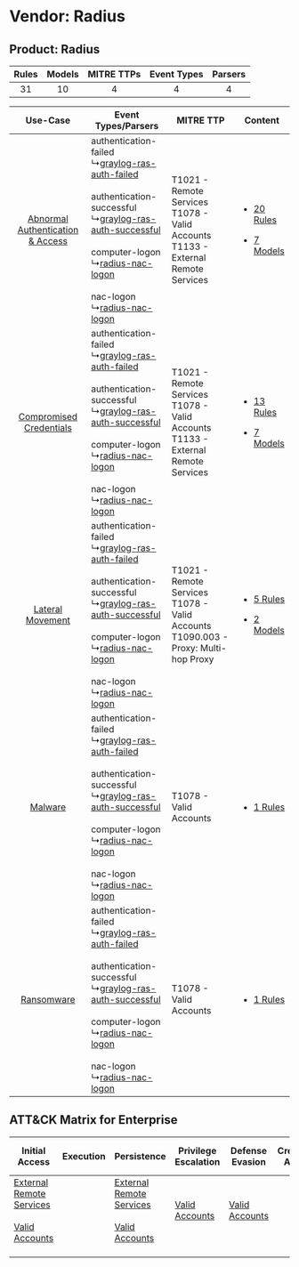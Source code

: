 Vendor: Radius
==============
Product: Radius
---------------
| Rules | Models | MITRE TTPs | Event Types | Parsers |
|:-----:|:------:|:----------:|:-----------:|:-------:|
|  31   |   10   |     4      |      4      |    4    |

|    Use-Case    | Event Types/Parsers    | MITRE TTP    | Content    |
|:----:| ---- | ---- | ---- |
| [Abnormal Authentication & Access](../../../UseCases/uc_abnormal_authentication_&_access.md) |  authentication-failed<br> ↳[graylog-ras-auth-failed](Ps/pC_graylograsauthfailed.md)<br><br> authentication-successful<br> ↳[graylog-ras-auth-successful](Ps/pC_graylograsauthsuccessful.md)<br><br> computer-logon<br> ↳[radius-nac-logon](Ps/pC_radiusnaclogon.md)<br><br> nac-logon<br> ↳[radius-nac-logon](Ps/pC_radiusnaclogon.md)<br> | T1021 - Remote Services<br>T1078 - Valid Accounts<br>T1133 - External Remote Services<br>   | [<ul><li>20 Rules</li></ul><ul><li>7 Models</li></ul>](RM/r_m_radius_radius_Abnormal_Authentication_&_Access.md) |
|          [Compromised Credentials](../../../UseCases/uc_compromised_credentials.md)          |  authentication-failed<br> ↳[graylog-ras-auth-failed](Ps/pC_graylograsauthfailed.md)<br><br> authentication-successful<br> ↳[graylog-ras-auth-successful](Ps/pC_graylograsauthsuccessful.md)<br><br> computer-logon<br> ↳[radius-nac-logon](Ps/pC_radiusnaclogon.md)<br><br> nac-logon<br> ↳[radius-nac-logon](Ps/pC_radiusnaclogon.md)<br> | T1021 - Remote Services<br>T1078 - Valid Accounts<br>T1133 - External Remote Services<br>   | [<ul><li>13 Rules</li></ul><ul><li>7 Models</li></ul>](RM/r_m_radius_radius_Compromised_Credentials.md)          |
|    [Lateral Movement](../../../UseCases/uc_lateral_movement.md)    |  authentication-failed<br> ↳[graylog-ras-auth-failed](Ps/pC_graylograsauthfailed.md)<br><br> authentication-successful<br> ↳[graylog-ras-auth-successful](Ps/pC_graylograsauthsuccessful.md)<br><br> computer-logon<br> ↳[radius-nac-logon](Ps/pC_radiusnaclogon.md)<br><br> nac-logon<br> ↳[radius-nac-logon](Ps/pC_radiusnaclogon.md)<br> | T1021 - Remote Services<br>T1078 - Valid Accounts<br>T1090.003 - Proxy: Multi-hop Proxy<br> | [<ul><li>5 Rules</li></ul><ul><li>2 Models</li></ul>](RM/r_m_radius_radius_Lateral_Movement.md)    |
|    [Malware](../../../UseCases/uc_malware.md)    |  authentication-failed<br> ↳[graylog-ras-auth-failed](Ps/pC_graylograsauthfailed.md)<br><br> authentication-successful<br> ↳[graylog-ras-auth-successful](Ps/pC_graylograsauthsuccessful.md)<br><br> computer-logon<br> ↳[radius-nac-logon](Ps/pC_radiusnaclogon.md)<br><br> nac-logon<br> ↳[radius-nac-logon](Ps/pC_radiusnaclogon.md)<br> | T1078 - Valid Accounts<br>    | [<ul><li>1 Rules</li></ul>](RM/r_m_radius_radius_Malware.md)    |
|    [Ransomware](../../../UseCases/uc_ransomware.md)    |  authentication-failed<br> ↳[graylog-ras-auth-failed](Ps/pC_graylograsauthfailed.md)<br><br> authentication-successful<br> ↳[graylog-ras-auth-successful](Ps/pC_graylograsauthsuccessful.md)<br><br> computer-logon<br> ↳[radius-nac-logon](Ps/pC_radiusnaclogon.md)<br><br> nac-logon<br> ↳[radius-nac-logon](Ps/pC_radiusnaclogon.md)<br> | T1078 - Valid Accounts<br>    | [<ul><li>1 Rules</li></ul>](RM/r_m_radius_radius_Ransomware.md)    |

ATT&CK Matrix for Enterprise
----------------------------
| Initial Access                                                                                                                                   | Execution | Persistence                                                                                                                                      | Privilege Escalation                                                | Defense Evasion                                                     | Credential Access | Discovery | Lateral Movement                                                     | Collection | Command and Control                                                                                                                       | Exfiltration | Impact |
| ------------------------------------------------------------------------------------------------------------------------------------------------ | --------- | ------------------------------------------------------------------------------------------------------------------------------------------------ | ------------------------------------------------------------------- | ------------------------------------------------------------------- | ----------------- | --------- | -------------------------------------------------------------------- | ---------- | ----------------------------------------------------------------------------------------------------------------------------------------- | ------------ | ------ |
| [External Remote Services](https://attack.mitre.org/techniques/T1133)<br><br>[Valid Accounts](https://attack.mitre.org/techniques/T1078)<br><br> |           | [External Remote Services](https://attack.mitre.org/techniques/T1133)<br><br>[Valid Accounts](https://attack.mitre.org/techniques/T1078)<br><br> | [Valid Accounts](https://attack.mitre.org/techniques/T1078)<br><br> | [Valid Accounts](https://attack.mitre.org/techniques/T1078)<br><br> |                   |           | [Remote Services](https://attack.mitre.org/techniques/T1021)<br><br> |            | [Proxy: Multi-hop Proxy](https://attack.mitre.org/techniques/T1090/003)<br><br>[Proxy](https://attack.mitre.org/techniques/T1090)<br><br> |              |        |